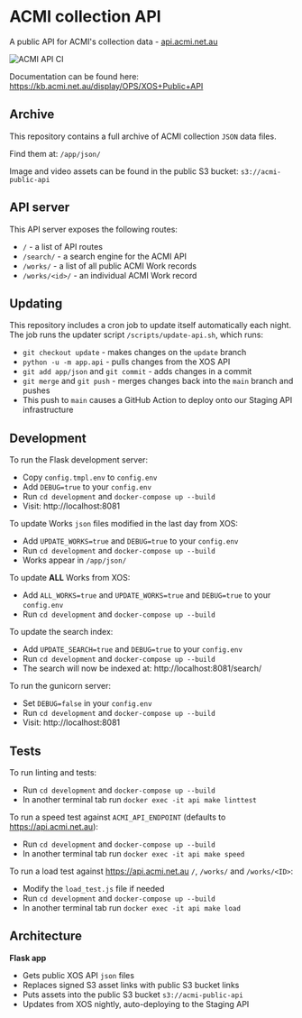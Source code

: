 # ACMI collection API

A public API for ACMI's collection data - [api.acmi.net.au](https://api.acmi.net.au)

![ACMI API CI](https://github.com/ACMILabs/acmi-api/workflows/ACMI%20API%20CI/badge.svg)

Documentation can be found here: https://kb.acmi.net.au/display/OPS/XOS+Public+API

## Archive

This repository contains a full archive of ACMI collection `JSON` data files.

Find them at: `/app/json/`

Image and video assets can be found in the public S3 bucket: `s3://acmi-public-api`

## API server

This API server exposes the following routes:

* `/` - a list of API routes
* `/search/` - a search engine for the ACMI API
* `/works/` - a list of all public ACMI Work records
* `/works/<id>/` - an individual ACMI Work record

## Updating

This repository includes a cron job to update itself automatically each night. The job runs the updater script `/scripts/update-api.sh`, which runs:

* `git checkout update` - makes changes on the `update` branch
* `python -u -m app.api` - pulls changes from the XOS API
* `git add app/json` and `git commit` - adds changes in a commit
* `git merge` and `git push` - merges changes back into the `main` branch and pushes
* This push to `main` causes a GitHub Action to deploy onto our Staging API infrastructure

## Development

To run the Flask development server:

* Copy `config.tmpl.env` to `config.env`
* Add `DEBUG=true` to your `config.env`
* Run `cd development` and `docker-compose up --build`
* Visit: http://localhost:8081

To update Works `json` files modified in the last day from XOS:

* Add `UPDATE_WORKS=true` and `DEBUG=true` to your `config.env`
* Run `cd development` and `docker-compose up --build`
* Works appear in `/app/json/`

To update **ALL** Works from XOS:

* Add `ALL_WORKS=true` and `UPDATE_WORKS=true` and `DEBUG=true` to your `config.env`
* Run `cd development` and `docker-compose up --build`

To update the search index:

* Add `UPDATE_SEARCH=true` and `DEBUG=true` to your `config.env`
* Run `cd development` and `docker-compose up --build`
* The search will now be indexed at: http://localhost:8081/search/

To run the gunicorn server:

* Set `DEBUG=false` in your `config.env`
* Run `cd development` and `docker-compose up --build`
* Visit: http://localhost:8081

## Tests

To run linting and tests:

* Run `cd development` and `docker-compose up --build`
* In another terminal tab run `docker exec -it api make linttest`

To run a speed test against `ACMI_API_ENDPOINT` (defaults to https://api.acmi.net.au):

* Run `cd development` and `docker-compose up --build`
* In another terminal tab run `docker exec -it api make speed`

To run a load test against https://api.acmi.net.au `/`, `/works/` and `/works/<ID>`:

* Modify the `load_test.js` file if needed
* Run `cd development` and `docker-compose up --build`
* In another terminal tab run `docker exec -it api make load`

## Architecture

**Flask app**

* Gets public XOS API `json` files
* Replaces signed S3 asset links with public S3 bucket links
* Puts assets into the public S3 bucket `s3://acmi-public-api`
* Updates from XOS nightly, auto-deploying to the Staging API
